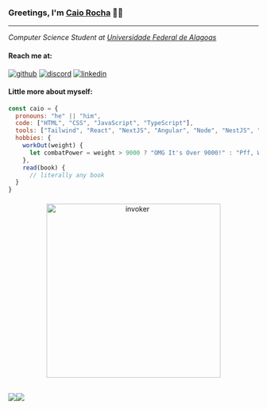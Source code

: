 ### Greetings, I'm [Caio Rocha](https://github.com/caiowrocha) 👋🏻

<hr></hr>
<p><em>Computer Science Student at <a href="ufal.br/">Universidade Federal de Alagoas</a></em></p>


#### Reach me at: 
  [![github](https://skillicons.dev/icons?i=github)](https://github.com/caiowrocha)
  [![discord](https://skillicons.dev/icons?i=discord)](https://discord.com/users/241724420215930880)
  [![linkedin](https://skillicons.dev/icons?i=linkedin)](https://www.linkedin.com/in/rocha-caio)
  

<!--   <a href="https://twitter.com/"> <img src="https://skillicons.dev/icons?i=twitter"/> </a>   -->

#### Little more about myself:

```javascript
const caio = {
  pronouns: "he" || "him",
  code: ["HTML", "CSS", "JavaScript", "TypeScript"],
  tools: ["Tailwind", "React", "NextJS", "Angular", "Node", "NestJS", "Jest", "Cypress", "Docker", "AWS", "Figma"],
  hobbies: {
    workOut(weight) {
      let combatPower = weight > 9000 ? "OMG It's Over 9000!" : "Pff, Weak as Krillin";
    },
    read(book) {
      // literally any book
  }
}
```
#### 

<div align="center">
  <img src="https://media.giphy.com/media/tELArYrjvRPb6Q7yeG/giphy.gif" width="350" alt="invoker">
</div>
<br>
<p align="center" style="display: flex; flex-direction: row;" valign="top"> 
  <img src="https://skillicons.dev/icons?i=js,ts,tailwind,react,nextjs,angular,rxjs,jest,cypress,nodejs,nestjs,docker,aws,figma" /> 
  <br>
  <br>
 <img src="https://www.codewars.com/users/caiowrocha/badges/small"/>
</p>
            
